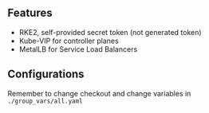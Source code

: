 ## Features

- RKE2, self-provided secret token (not generated token)
- Kube-VIP for controller planes
- MetalLB for Service Load Balancers

## Configurations

Remember to change checkout and change variables in `./group_vars/all.yaml`
